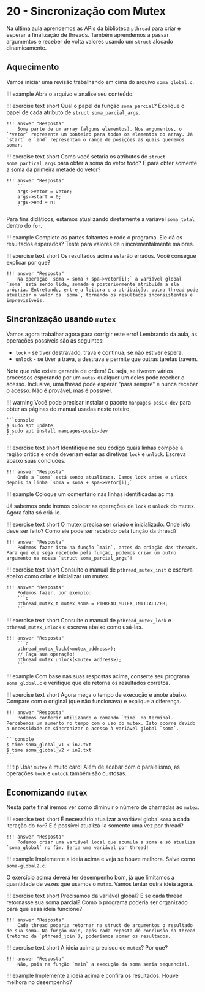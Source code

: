 # 20 - Sincronização com Mutex

Na última aula aprendemos as APIs da biblioteca `pthread` para criar e esperar a finalização de threads. Também aprendemos a passar argumentos e receber de volta valores usando um `struct` alocado dinamicamente.

## Aquecimento

Vamos iniciar uma revisão trabalhando em cima do arquivo `soma_global.c`.

!!! example
    Abra o arquivo e analise seu conteúdo.

!!! exercise text short
    Qual o papel da função `soma_parcial`?  Explique o papel de cada atributo de `struct soma_parcial_args`.

    !!! answer "Resposta"
        Soma parte de um array (alguns elementos). Nos argumentos, o `*vetor` representa um ponteiro para todos os elementos do array. Já `start` e `end` representam o range de posições as quais queremos somar. 

!!! exercise text short
    Como você setaria os atributos de `struct soma_partical_args` para obter a soma do vetor todo? E para obter somente a soma da primeira metade do vetor?

    !!! answer "Resposta"
        ```
        args->vetor = vetor;
        args->start = 0;
        args->end = n;
        ```

Para fins didáticos, estamos atualizando diretamente a variável `soma_total` dentro do `for`.

!!! example
    Complete as partes faltantes e rode o programa. Ele dá os resultados esperados? Teste para valores de `n` incrementalmente maiores.

!!! exercise text short
    Os resultados acima estarão errados. Você consegue explicar por que?

    !!! answer "Resposta"
        Na operação `soma = soma + spa->vetor[i];` a variável global `soma` está sendo lida, somada e posteriormente atribuída a ela própria. Entretando, entre a leitura e a atribuição, outra thread pode atualizar o valor da `soma`, tornando os resultados inconsistentes e imprevisíveis.

## Sincronização usando `mutex`

Vamos agora trabalhar agora para corrigir este erro! Lembrando da aula, as operações possíveis são as seguintes:

* `lock` - se tiver destravado, trava e continua; se não estiver espera.
* `unlock` - se tiver a trava, a destrava e permite que outras tarefas travem.

Note que não existe garantia de ordem! Ou seja, se tiverem vários processos esperando por um `mutex` qualquer um deles pode receber o acesso. Inclusive, uma thread pode esperar "para sempre" e nunca receber o acesso. Não é provável, mas é possível.

!!! warning
    Você pode precisar instalar o pacote `manpages-posix-dev` para obter as páginas do manual usadas neste roteiro.

<div class="termy">

    ```console
    $ sudo apt update
    $ sudo apt install manpages-posix-dev
    ```

</div>

!!! exercise text short
    Identifique no seu código quais linhas compõe a região crítica e onde deveriam estar as diretivas `lock` e `unlock`. Escreva abaixo suas concluões.

    !!! answer "Resposta"
        Onde a `soma` está sendo atualizada. Damos lock antes e unlock depois da linha `soma = soma + spa->vetor[i];`

!!! example
     Coloque um comentário nas linhas identificadas acima.

Já sabemos onde iremos colocar as operações de `lock` e `unlock` do mutex. Agora falta só criá-lo.

!!! exercise text short
    O mutex precisa ser criado e inicializado. Onde isto deve ser feito? Como ele pode ser recebido pela função da thread?

    !!! answer "Resposta"
        Podemos fazer isto na função `main`, antes da criação das threads. Para que ele seja recebido pela função, podemos criar um outro argumento na nossa `struct soma_parcial_args`!

!!! exercise text short
    Consulte o manual de `pthread_mutex_init` e escreva abaixo como criar e inicializar um mutex.

    !!! answer "Resposta"
        Podemos fazer, por exemplo:
        ```c
        pthread_mutex_t mutex_soma = PTHREAD_MUTEX_INITIALIZER;
        ```


!!! exercise text short
    Consulte o manual de `pthread_mutex_lock` e `pthread_mutex_unlock` e escreva abaixo como usá-las.

    !!! answer "Resposta"
        ```c
        pthread_mutex_lock(<mutex_address>);
        // Faça sua operação!
        pthread_mutex_unlock(<mutex_address>);
        ```

!!! example
    Com base nas suas respostas acima, conserte seu programa `soma_global.c` e verifique que ele retorna os resultados corretos.

!!! exercise text short
    Agora meça o tempo de execução e anote abaixo. Compare com o original (que não funcionava) e explique a diferença.

    !!! answer "Resposta"
        Podemos conferir utilizando o comando `time` no terminal. Percebemos um aumento no tempo com o uso do mutex. Isto ocorre devido a necessidade de sincronizar o acesso à variável global `soma`.

<div class="termy">

    ```console
    $ time soma_global_v1 < in2.txt
    $ time soma_global_v2 < in2.txt
    ```

</div>

!!! tip
    Usar `mutex` é muito caro! Além de acabar com o paralelismo, as operações `lock` e `unlock` também são custosas.

## Economizando `mutex`

Nesta parte final iremos ver como diminuir o número de chamadas ao `mutex`.

!!! exercise text short
    É necessário atualizar a variável global `soma` a cada iteração do `for`? E é possível atualizá-la somente uma vez por thread?

    !!! answer "Resposta"
        Podemos criar uma variável local que acumula a soma e só atualiza `soma_global` no fim. Seria uma variável por thread!

!!! example
    Implemente a ideia acima e veja se houve melhora. Salve como `soma-global2.c`.

O exercício acima deverá ter desempenho bom, já que limitamos a quantidade de vezes que usamos o `mutex`. Vamos tentar outra ideia agora.

!!! exercise text  short
    Precisamos da variável global? E se cada thread retornasse sua soma parcial? Como o programa poderia ser organizado para que essa ideia funcione?

    !!! answer "Resposta"
        Cada thread poderia retornar na struct de argumentos o resultado de sua soma. Na função main, após cada reposta de conclusão da thread (retorno da `pthread_join`), poderíamos somar os resultados.

!!! exercise text short
    A ideia acima precisou de `mutex`? Por que?

    !!! answer "Resposta"
        Não, pois na função `main` a execução da soma seria sequencial.

!!! example
    Implemente a ideia acima e confira os resultados. Houve melhora no desempenho?


